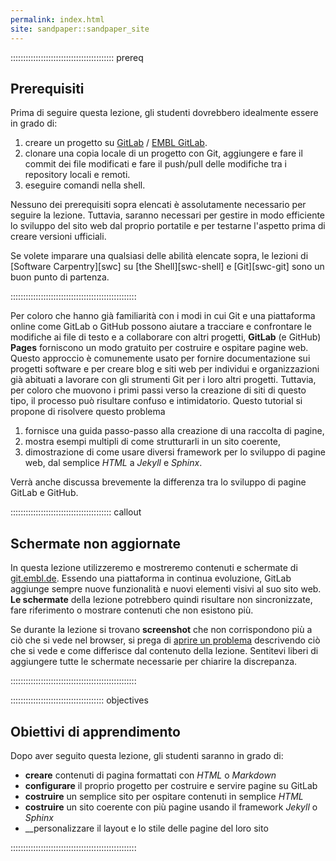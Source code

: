 ```yaml
---
permalink: index.html
site: sandpaper::sandpaper_site
---
```


:::::::::::::::::::::::::::::::::::::::::  prereq

## Prerequisiti

Prima di seguire questa lezione, gli studenti dovrebbero idealmente essere in grado
di:

1. creare un progetto su [GitLab][gitlab] / [EMBL GitLab][embl-gitlab].
2. clonare una copia locale di un progetto con Git, aggiungere e fare il commit dei
  file modificati e fare il push/pull delle modifiche tra i repository locali e
  remoti.
3. eseguire comandi nella shell.

Nessuno dei prerequisiti sopra elencati è assolutamente necessario per seguire la
lezione. Tuttavia, saranno necessari per gestire in modo efficiente lo sviluppo del
sito web dal proprio portatile e per testarne l'aspetto prima di creare versioni
ufficiali.

Se volete imparare una qualsiasi delle abilità elencate sopra, le lezioni di [Software
Carpentry][swc] su [the Shell][swc-shell] e [Git][swc-git] sono un buon punto di
partenza.

::::::::::::::::::::::::::::::::::::::::::::::::::

Per coloro che hanno già familiarità con i modi in cui Git e una piattaforma online come
GitLab o GitHub possono aiutare a tracciare e confrontare le modifiche ai file di testo
e a collaborare con altri progetti, **GitLab** (e GitHub) **Pages** forniscono un modo
gratuito per costruire e ospitare pagine web. Questo approccio è comunemente usato per
fornire documentazione sui progetti software e per creare blog e siti web per individui
e organizzazioni già abituati a lavorare con gli strumenti Git per i loro altri
progetti. Tuttavia, per coloro che muovono i primi passi verso la creazione di siti di
questo tipo, il processo può risultare confuso e intimidatorio. Questo tutorial si
propone di risolvere questo problema

1. fornisce una guida passo-passo alla creazione di una raccolta di pagine,
2. mostra esempi multipli di come strutturarli in un sito coerente,
3. dimostrazione di come usare diversi framework per lo sviluppo di pagine web, dal
  semplice *HTML* a *Jekyll* e *Sphinx*.

Verrà anche discussa brevemente la differenza tra lo sviluppo di pagine GitLab e GitHub.

::::::::::::::::::::::::::::::::::::::::  callout

## Schermate non aggiornate

In questa lezione utilizzeremo e mostreremo contenuti e schermate di
[git.embl.de][embl-gitlab]. Essendo una piattaforma in continua evoluzione,
GitLab aggiunge sempre nuove funzionalità e nuovi elementi visivi al suo sito web.
**Le schermate** della lezione potrebbero quindi risultare non sincronizzate, fare
riferimento o mostrare contenuti che non esistono più.

Se durante la lezione si trovano **screenshot** che non corrispondono più a ciò che si
vede nel browser, si prega di [aprire un
problema](https://git.embl.de/grp-bio-it-workshops/building-websites-with-gitlab/-/issues)
descrivendo ciò che si vede e come differisce dal contenuto della lezione. Sentitevi
liberi di aggiungere tutte le schermate necessarie per chiarire la discrepanza.

::::::::::::::::::::::::::::::::::::::::::::::::::

:::::::::::::::::::::::::::::::::::::  objectives

## Obiettivi di apprendimento

Dopo aver seguito questa lezione, gli studenti saranno in grado di:

- **creare** contenuti di pagina formattati con *HTML* o *Markdown*
- **configurare** il proprio progetto per costruire e servire pagine su GitLab
- **costruire** un semplice sito per ospitare contenuti in semplice *HTML*
- **costruire** un sito coerente con più pagine usando il framework *Jekyll* o
  *Sphinx*
- \_\_personalizzare il layout e lo stile delle pagine del loro sito

::::::::::::::::::::::::::::::::::::::::::::::::::



[gitlab]: https://gitlab.com/
[embl-gitlab]: https://git.embl.de/



